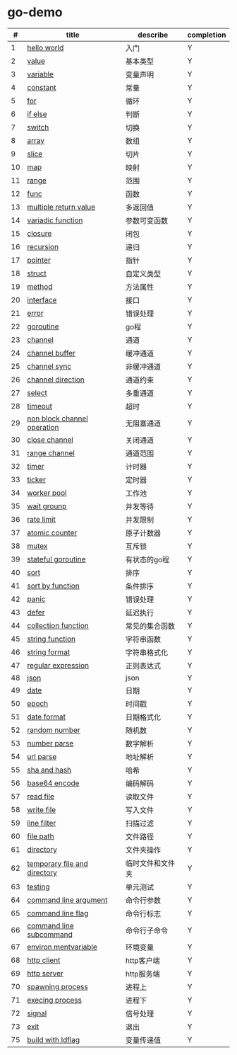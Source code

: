 # go-demo

|#|title|describe|completion|
|-|-----|--------|----------|
|1|[hello world](./1.hello_world.go)|入门|Y|
|2|[value](./2.values.go)|基本类型|Y|
|3|[variable](./3.variable.go)|变量声明|Y|
|4|[constant](./4.constant.go)|常量|Y|
|5|[for](./5.for.go)|循环|Y|
|6|[if else](./6.if_else.go)|判断|Y|
|7|[switch](./7.switch.go)|切换|Y|
|8|[array](./8.array.go)|数组|Y|
|9|[slice](./9.slice.go)|切片|Y|
|10|[map](./10.map.go)|映射|Y|
|11|[range](./11.range.go)|范围|Y|
|12|[func](./12.func.go)|函数|Y|
|13|[multiple return value](./13.multiple_return_value.go)|多返回值|Y|
|14|[variadic function](./14.variadic_func.go)|参数可变函数|Y|
|15|[closure](./15.closure.go)|闭包|Y|
|16|[recursion](./16.recursion.go)|递归|Y|
|17|[pointer](./17.pointer.go)|指针|Y|
|18|[struct](./18.struct.go)|自定义类型|Y|
|19|[method](./19.method.go)|方法属性|Y|
|20|[interface](./20.interface.go)|接口|Y|
|21|[error](./21.error.go)|错误处理|Y|
|22|[goroutine](./22.goroutine.go)|go程|Y|
|23|[channel](./23.channel.go)|通道|Y|
|24|[channel buffer](./24.channel_buffer.go)|缓冲通道|Y|
|25|[channel sync](./25.channel_sync.go)|非缓冲通道|Y|
|26|[channel direction](./26.channel_direction.go)|通道约束|Y|
|27|[select](./27.select.go)|多重通道|Y|
|28|[timeout](./28.timeout.go)|超时|Y|
|29|[non block channel operation](./29.non_block_channel_operation.go)|无阻塞通道|Y|
|30|[close channel](./30.close_channel.go)|关闭通道|Y|
|31|[range channel](./31.range_channel.go)|通道范围|Y|
|32|[timer](./32.timer.go)|计时器|Y|
|33|[ticker](./33.ticker.go)|定时器|Y|
|34|[worker pool](./34.worker_pool.go)|工作池|Y|
|35|[wait grounp](./35.wait_grounp.go)|并发等待|Y|
|36|[rate limit](./36.rate_limit.go)|并发限制|Y|
|37|[atomic counter](./37.atomic_counter.go)|原子计数器|Y|
|38|[mutex](./38.mutex.go)|互斥锁|Y|
|39|[stateful goroutine](./39.stateful_goroutine.go)|有状态的go程|Y|
|40|[sort](./40.sort.go)|排序|Y|
|41|[sort by function](./41.sort_by_function.go)|条件排序|Y|
|42|[panic](./42.panic.go)|错误处理|Y|
|43|[defer](./43.defer.go)|延迟执行|Y|
|44|[collection function](./44.collection_function.go)|常见的集合函数|Y|
|45|[string function](./45.string_function.go)|字符串函数|Y|
|46|[string format](./46.string_format.go)|字符串格式化|Y|
|47|[regular expression](./47.regular_expression.go)|正则表达式|Y|
|48|[json](./48.json.go)|json|Y|
|49|[date](./49.date.go)|日期|Y|
|50|[epoch](./50.epoch.go)|时间戳|Y|
|51|[date format](./51.date_format.go)|日期格式化|Y|
|52|[random number](./52.random_number.go)|随机数|Y|
|53|[number parse](./53.number_parse.go)|数字解析|Y|
|54|[url parse](./54.url_parse.go)|地址解析|Y|
|55|[sha and hash](./55.sha1_hash.go)|哈希|Y|
|56|[base64 encode](./56.base64_encode.go)|编码解码|Y|
|57|[read file](./57.read_file.go)|读取文件|Y|
|58|[write file](./58.write_file.go)|写入文件|Y|
|59|[line filter](./59.line_filter.go)|扫描过滤|Y|
|60|[file path](./60.file_path.go)|文件路径|Y|
|61|[directory](./61.directory.go)|文件夹操作|Y|
|62|[temporary file and directory](./62.temporary_file_and_directory.go)|临时文件和文件夹|Y|
|63|[testing](./63.testing_test.go)|单元测试|Y|
|64|[command line argument](./64.command_line_argument.go)|命令行参数|Y|
|65|[command line flag](./65.command_line_flag.go)|命令行标志|Y|
|66|[command line subcommand](./66.command_line_subcommand.go)|命令行子命令|Y|
|67|[environ mentvariable](./67.environment_variable.go)|环境变量|Y|
|68|[http client](./68.http_client.go)|http客户端|Y|
|69|[http server](./69.http_server.go)|http服务端|Y|
|70|[spawning process](./70.spawning_process.go)|进程上|Y|
|71|[execing process](./71.execing_process.go)|进程下|Y|
|72|[signal](./72.signal.go)|信号处理|Y|
|73|[exit](./73.exit.go)|退出|Y|
|75|[build with ldflag](./74.build_with_ldflag.go)|变量传递值|Y|